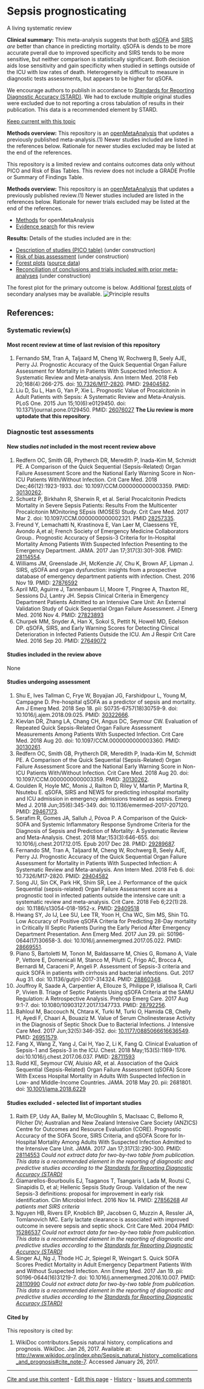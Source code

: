Sepsis prognosticating
============================================
A living systematic review

**Clinical summary:** This meta-analysis suggests that both [qSOFA](http://qsofa.org/calc.php) and [SIRS](http://www.wikidoc.org/index.php/Systemic_inflammatory_response_syndrome) *are* better than chance in predicting mortality. qSOFA is dends to be more accurate pverall due to improved specificity and SIRS tends to be more sensitive, but neither comparison is statistically significant. Both decision aids lose sensitivity and gain specificity when studied in settings outside of the ICU with low rates of death. Heterogeneity is difficult to measure in diagnostic tests assessments, but appears to be higher for qSOFA. 

We encourage authors to publish in accordance to [Standards for Reporting Diagnostic Accuracy (STARD)](http://www.equator-network.org/reporting-guidelines/stard/). We had to exclude multiple original studies were excluded due to not reporting a cross tabulation of results in their publication. This data is a recommended element by STARD.

[Keep current with this topic](../master/files/searching/Keep-up.md)

**Methods overview:** This repository is an [openMetaAnalysis](https://openmetaanalysis.github.io/) that updates a previously published meta-analysis.(1) Newer studies included are listed in the references below. Rationale for newer studies excluded may be listed at the end of the references. 

This repository is a limited review and contains outcomes data only without PICO and Risk of Bias Tables.  This review does not include a GRADE Profile or Summary of Findings Table.

**Methods overview:** This repository is an [openMetaAnalysis](https://openmetaanalysis.github.io/) that updates a previously published review.(1) Newer studies included are listed in the references below. Rationale for newer trials excluded may be listed at the end of the references. 
* [Methods](http://openmetaanalysis.github.io/methods.html) for openMetaAnalysis
* [Evidence search](../master/files/searching/evidence-search.md) for this review

**Results:** Details of the studies included are in the:
* [Description of studies (PICO table)](../master/files/study-details/pico-table.md) (under construction)
* [Risk of bias assessment](../master/files/study-details/risk-of-bias.md) (under construction)
* [Forest plots](../master/files/forest-plots) ([source data](../master/files/data))
* [Reconciliation of conclusions and trials included with prior meta-analyses](../master/files/reconcilation-tables) (under construction)

The forest plot for the primary outcome is below. Additional [forest plots](../master/files/forest-plots) of secondary analyses may be available. 
![Principle results](https://raw.githubusercontent.com/openMetaAnalysis/Sepsis-prognosticating/master/files/forest-plots/Outcome-Primary.png "Principle results")

References:
----------------------------------

### Systematic review(s)
#### Most recent review at time of last revision of this repository
1. Fernando SM, Tran A, Taljaard M, Cheng W, Rochwerg B, Seely AJE, Perry JJ. Prognostic Accuracy of the Quick Sequential Organ Failure Assessment for Mortality in Patients With Suspected Infection: A Systematic Review and Meta-analysis. Ann Intern Med. 2018 Feb 20;168(4):266-275. doi: [10.7326/M17-2820](http://doi.org/10.7326/M17-2820). PMID: [29404582](http://pubmed.gov/29404582).
2. Liu D, Su L, Han G, Yan P, Xie L. Prognostic Value of Procalcitonin in Adult Patients with Sepsis: A Systematic Review and Meta-Analysis. PLoS One. 2015 Jun 15;10(6):e0129450. doi: 10.1371/journal.pone.0129450. PMID: [26076027](http://pubmed.gov/26076027) **The Liu review is more uptodate that this repository**.

### Diagnostic test assessments
#### New studies *not* included in the most recent review above
1. Redfern OC, Smith GB, Prytherch DR, Meredith P, Inada-Kim M, Schmidt PE. A Comparison of the Quick Sequential (Sepsis-Related) Organ Failure Assessment Score and the National Early Warning Score in Non-ICU Patients With/Without Infection. Crit Care Med. 2018 Dec;46(12):1923-1933. doi: 10.1097/CCM.0000000000003359. PMID: [30130262](http://pubmed.gov/30130262).
1. Schuetz P, Birkhahn R, Sherwin R, et al. Serial Procalcitonin Predicts Mortality in Severe Sepsis Patients: Results From the Multicenter Procalcitonin MOnitoring SEpsis (MOSES) Study. Crit Care Med. 2017 Mar 2. doi: 10.1097/CCM.0000000000002321. PMID [28257335](http://pubmed.gov/28257335).
2. Freund Y, Lemachatti N, Krastinova E, Van Laer M, Claessens YE, Avondo A,et al; French Society of Emergency Medicine Collaborators Group.. Prognostic Accuracy of Sepsis-3 Criteria for In-Hospital Mortality Among Patients With Suspected Infection Presenting to the Emergency Department. JAMA. 2017 Jan 17;317(3):301-308. PMID: [28114554](http://pubmed.gov/28114554).
3. Williams JM, Greenslade JH, McKenzie JV, Chu K, Brown AF, Lipman J. SIRS, qSOFA and organ dysfunction: insights from a prospective database of emergency department patients with infection. Chest. 2016 Nov 19. PMID: [27876592](http://pubmed.gov/27876592)
4. April MD, Aguirre J, Tannenbaum LI, Moore T, Pingree A, Thaxton RE, Sessions DJ, Lantry JH. Sepsis Clinical Criteria in Emergency Department Patients Admitted to an Intensive Care Unit: An External Validation Study of Quick Sequential Organ Failure Assessment. J Emerg Med. 2016 Nov 4. PMID: [27823893](http://pubmed.gov/27823893)
5. Churpek MM, Snyder A, Han X, Sokol S, Pettit N, Howell MD, Edelson DP. qSOFA, SIRS, and Early Warning Scores for Detecting Clinical Deterioration in Infected Patients Outside the ICU. Am J Respir Crit Care Med. 2016 Sep 20. PMID: [27649072](http://pubmed.gov/27649072)

#### Studies included in the review above
None

#### Studies undergoing assessment
1. Shu E, Ives Tallman C, Frye W, Boyajian JG, Farshidpour L, Young M, Campagne D. Pre-hospital qSOFA as a predictor of sepsis and mortality. Am J Emerg Med. 2018 Sep 18. pii: S0735-6757(18)30759-9. doi: 10.1016/j.ajem.2018.09.025. PMID: [30322666](http://pubmed.gov/30322666).
1.  Kievlan DR, Zhang LA, Chang CH, Angus DC, Seymour CW. Evaluation of Repeated Quick Sepsis-Related Organ Failure Assessment Measurements Among Patients With Suspected Infection. Crit Care Med. 2018 Aug 20. doi: 10.1097/CCM.0000000000003360. PMID: [30130261](http://pubmed.gov/30130261).
1. Redfern OC, Smith GB, Prytherch DR, Meredith P, Inada-Kim M, Schmidt PE. A Comparison of the Quick Sequential (Sepsis-Related) Organ Failure Assessment Score and the National Early Warning Score in Non-ICU Patients With/Without Infection. Crit Care Med. 2018 Aug 20. doi: 10.1097/CCM.0000000000003359. PMID: [30130262](http://pubmed.gov/30130262).
1. Goulden R, Hoyle MC, Monis J, Railton D, Riley V, Martin P, Martina R, Nsutebu E. qSOFA, SIRS and NEWS for predicting inhospital mortality and ICU admission in emergency admissions treated as sepsis. Emerg Med J. 2018 Jun;35(6):345-349. doi: 10.1136/emermed-2017-207120. PMID: [29467173](http://pubmed.gov/29467173).
1. Serafim R, Gomes JA, Salluh J, Póvoa P. A Comparison of the Quick-SOFA and Systemic Inflammatory Response Syndrome Criteria for the Diagnosis of Sepsis and Prediction of Mortality: A Systematic Review and Meta-Analysis. Chest. 2018 Mar;153(3):646-655. doi: 10.1016/j.chest.2017.12.015. Epub 2017 Dec 28. PMID: [29289687](http://pubmed.gov/29289687).
1. Fernando SM, Tran A, Taljaard M, Cheng W, Rochwerg B, Seely AJE, Perry JJ. Prognostic Accuracy of the Quick Sequential Organ Failure Assessment for Mortality in Patients With Suspected Infection: A Systematic Review and Meta-analysis. Ann Intern Med. 2018 Feb 6. doi: 10.7326/M17-2820. PMID: [29404582](http://pubmed.gov/29404582)
2. Song JU, Sin CK, Park HK, Shim SR, Lee J. Performance of the quick Sequential (sepsis-related) Organ Failure Assessment score as a prognostic tool in infected patients outside the intensive care unit: a systematic review and meta-analysis. Crit Care. 2018 Feb 6;22(1):28. doi: 10.1186/s13054-018-1952-x. PMID: [29409518](http://pubmed.gov/29409518)
3. Hwang SY, Jo IJ, Lee SU, Lee TR, Yoon H, Cha WC, Sim MS, Shin TG. Low Accuracy of Positive qSOFA Criteria for Predicting 28-Day mortality in Critically Ill Septic Patients During the Early Period After Emergency Department Presentation. Ann Emerg Med. 2017 Jun 29. pii: S0196-0644(17)30658-3. doi: 10.1016/j.annemergmed.2017.05.022. PMID: [28669551](http://pubmed.gov/28669551).
4. Piano S, Bartoletti M, Tonon M, Baldassarre M, Chies G, Romano A, Viale P, Vettore E, Domenicali M, Stanco M, Pilutti C, Frigo AC, Brocca A, Bernardi M, Caraceni P, Angeli P. Assessment of Sepsis-3 criteria and quick SOFA in patients with cirrhosis and bacterial infections. Gut. 2017 Aug 31. doi: 10.1136/gutjnl-2017-314324. PMID: [28860348](http://pubmed.gov/28860348).
5. Jouffroy R, Saade A, Carpentier A, Ellouze S, Philippe P, Idialisoa R, Carli P, Vivien B. Triage of Septic Patients Using qSOFA Criteria at the SAMU Regulation: A Retrospective Analysis. Prehosp Emerg Care. 2017 Aug 9:1-7. doi: 10.1080/10903127.2017.1347733. PMID: [28792256](http://pubmed.gov/28792256).
6. Bahloul M, Baccouch N, Chtara K, Turki M, Turki O, Hamida CB, Chelly H, Ayedi F, Chaari A, Bouaziz M. Value of Serum Cholinesterase Activity in the Diagnosis of Septic Shock Due to Bacterial Infections. J Intensive Care Med. 2017 Jun;32(5):346-352. doi: [10.1177/0885066616636549](http://doi.org/10.1177/0885066616636549). PMID: [26951579](http://pubmed.gov/26951579).
7. Fang X, Wang Z, Yang J, Cai H, Yao Z, Li K, Fang Q. Clinical Evaluation of Sepsis-1 and Sepsis-3 in the ICU. Chest. 2018 May;153(5):1169-1176. doi:10.1016/j.chest.2017.06.037. PMID: [28711593](http://pubmed.gov/28711593)
8. Rudd KE, Seymour CW, Aluisio AR, et al. Association of the Quick Sequential (Sepsis-Related) Organ Failure Assessment (qSOFA) Score With Excess Hospital Mortality in Adults With Suspected Infection in Low- and Middle-Income Countries. JAMA. 2018 May 20. pii: 2681801. doi: [10.1001/jama.2018.6229](http://doi.org/10.1001/jama.2018.6229)

#### Studies excluded - selected list of important studies
1. Raith EP, Udy AA, Bailey M, McGloughlin S, MacIsaac C, Bellomo R, Pilcher DV; Australian and New Zealand Intensive Care Society (ANZICS) Centre for Outcomes and Resource Evaluation (CORE). Prognostic Accuracy of the SOFA Score, SIRS Criteria, and qSOFA Score for In-Hospital Mortality Among Adults With Suspected Infection Admitted to the Intensive Care Unit. JAMA. 2017 Jan 17;317(3):290-300. PMID: [28114553](http://pubmed.gov/28114553) *Could not extract data for two-by-two table from publication. This data is a recommended element in the reporting of diagnostic and predictive studies according to the [Standards for Reporting Diagnostic Accuracy (STARD)](http://www.equator-network.org/reporting-guidelines/stard/)*
2. Giamarellos-Bourboulis EJ, Tsaganos T, Tsangaris I, Lada M, Routsi C, Sinapidis D, et al; Hellenic Sepsis Study Group. Validation of the new Sepsis-3 definitions: proposal for improvement in early risk identification. Clin Microbiol Infect. 2016 Nov 14. PMID: [27856268](http://pubmed.gov/27856268) *All patients met SIRS criteria*
3. Nguyen HB, Rivers EP, Knoblich BP, Jacobsen G, Muzzin A, Ressler JA, Tomlanovich MC. Early lactate clearance is associated with improved outcome in severe sepsis and septic shock. Crit Care Med. 2004 PMID: [15286537](http://pubmed.gov/15286537) *Could not extract data for two-by-two table from publication. This data is a recommended element in the reporting of diagnostic and predictive studies according to the [Standards for Reporting Diagnostic Accuracy (STARD)](http://www.equator-network.org/reporting-guidelines/stard/)*
4. Singer AJ, Ng J, Thode HC Jr, Spiegel R, Weingart S. Quick SOFA Scores Predict Mortality in Adult Emergency Department Patients With and Without Suspected Infection. Ann Emerg Med. 2017 Jan 19. pii: S0196-0644(16)31219-7. doi: 10.1016/j.annemergmed.2016.10.007. PMID: [28110990](http://pubmed.gov/28110990) *Could not extract data for two-by-two table from publication. This data is a recommended element in the reporting of diagnostic and predictive studies according to the [Standards for Reporting Diagnostic Accuracy (STARD)](http://www.equator-network.org/reporting-guidelines/stard/)*

#### Cited by
This repository is cited by:

1. WikiDoc contributors.Sepsis natural history, complications and prognosis. WikiDoc. Jan 26, 2017. Available at: http://www.wikidoc.org/index.php/Sepsis_natural_history,_complications_and_prognosis#cite_note-7. Accessed January 26, 2017.

-------------------------------
[Cite and use this content](https://github.com/openMetaAnalysis/openMetaAnalysis.github.io/blob/master/reusing.MD)  - [Edit this page](../../edit/master/README.md) - [History](../../commits/master/README.md)  - 
[Issues and comments](../../issues?q=is%3Aboth+is%3Aissue)

